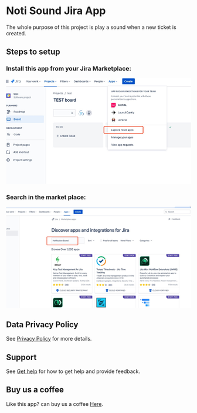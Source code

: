 # Noti Sound Jira App

The whole purpose of this project is play a sound when a new ticket is created.


## Steps to setup

### Install this app from your Jira Marketplace:
![Jira Market Place Dropdown](./docs/images/jira-marketplace-start.jpg "Jira Market Place Dropdown")

### Search in the market place:
![Jira Market Place Search](./docs/images/jira-marketplace-step2.jpg "Jira Market Place Search")



## Data Privacy Policy
See [Privacy Policy](./docs/PrivacyPolicy.md) for more details.

## Support
See [Get help](mailto:support@sysbox.com.au) for how to get help and provide feedback.

## Buy us a coffee
Like this app? can buy us a coffee [Here](https://www.buymeacoffee.com/sysbox).
